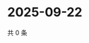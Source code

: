 # 2025-09-22

共 0 条

<!-- BEGIN ZHIHUVIDEO -->
<!-- 最后更新时间 Mon Sep 22 2025 11:33:57 GMT+0800 (China Standard Time) -->

<!-- END ZHIHUVIDEO -->
